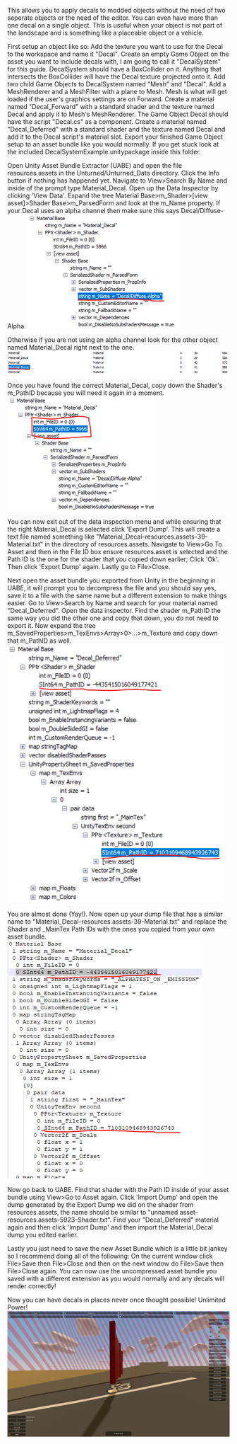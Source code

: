 This allows you to apply decals to modded objects without the need of two seperate objects or the need of the editor.
You can even have more than one decal on a single object.
This is useful when your object is not part of the landscape and is something like a placeable object or a vehicle.

First setup an object like so:
Add the texture you want to use for the Decal to the workspace and name it "Decal".
Create an empty Game Object on the asset you want to include decals with, I am going to call it "DecalSystem" for this guide.
DecalSystem should have a BoxCollider on it. Anything that intersects the BoxCollider will have the Decal texture projected onto it.
Add two child Game Objects to DecalSystem named "Mesh" and "Decal".
Add a MeshRenderer and a MeshFilter with a plane to Mesh.
Mesh is what will get loaded if the user's graphics settings are on Forward.
Create a material named "Decal_Forward" with a standard shader and the texture named Decal and apply it to Mesh's MeshRenderer.
The Game Object Decal should have the script "Decal.cs" as a component.
Create a material named "Decal_Deferred" with a standard shader and the texture named Decal and add it to the Decal script's material slot.
Export your finished Game Object setup to an asset bundle like you would normally.
If you get stuck look at the included DecalSystemExample.unitypackage inside this folder.

Open Unity Asset Bundle Extractor (UABE) and open the file resources.assets in the Unturned/Unturned_Data directory.
Click the Info button if nothing has happened yet.
Navigate to View>Search By Name and inside of the prompt type Material_Decal.
Open up the Data Inspector by clicking 'View Data'.
Expand the tree Material Base>m_Shader>[view asset]>Shader Base>m_ParsedForm and look at the m_Name property. If your Decal uses an alpha channel then make sure this says Decal/Diffuse-Alpha.
![1](images/1.png)

Otherwise if you are not using an alpha channel look for the other object named Material_Decal right next to the one.
![2](images/2.png)

Once you have found the correct Material_Decal, copy down the Shader's m_PathID because you will need it again in a moment.
![3](images/3.png)

You can now exit out of the data inspection menu and while ensuring that the right Material_Decal is selected click 'Export Dump'. This will create a text file named something like "Material_Decal-resources.assets-39-Material.txt" in the directory of resources.assets.
Navigate to View>Go To Asset and then in the File ID box ensure resources.asset is selected and the Path ID is the one for the shader that you copied down earlier; Click 'Ok'.
Then click 'Export Dump' again.
Lastly go to File>Close.

Next open the asset bundle you exported from Unity in the beginning in UABE, it will prompt you to decompress the file and you should say yes, save it to a file with the same name but a different extension to make things easier.
Go to View>Search by Name and search for your material named "Decal_Deferred".
Open the data inspector.
Find the shader m_PathID the same way you did the other one and copy that down, you do not need to export it.
Now expand the tree m_SavedProperties>m_TexEnvs>Array>0>...>m_Texture and copy down that m_PathID as well.
![4](images/4.png)

You are almost done (Yay!).
Now open up your dump file that has a similar name to "Material_Decal-resources.assets-39-Material.txt" and replace the Shader and _MainTex Path IDs with the ones you copied from your own asset bundle.
![5](images/5.png)

Now go back to UABE.
Find that shader with the Path ID inside of your asset bundle using View>Go to Asset again.
Click  'Import Dump' and open the dump generated by the Export Dump we did on the shader from resources.assets, the name should be similar to "unnamed asset-resources.assets-5923-Shader.txt".
Find your "Decal_Deferred" material again and then click 'Import Dump' and then import the Material_Decal dump you edited earlier.

Lastly you just need to save the new Asset Bundle which is a little bit jankey so I recommend doing all of the following:
On the current window click File>Save then File>Close and then on the next window do File>Save then File>Close again.
You can now use the uncompressed asset bundle you saved with a different extension as you would normally and any decals will render correctly!

Now you can have decals in places never once thought possible! Unlimited Power!
![6](images/6.png)
